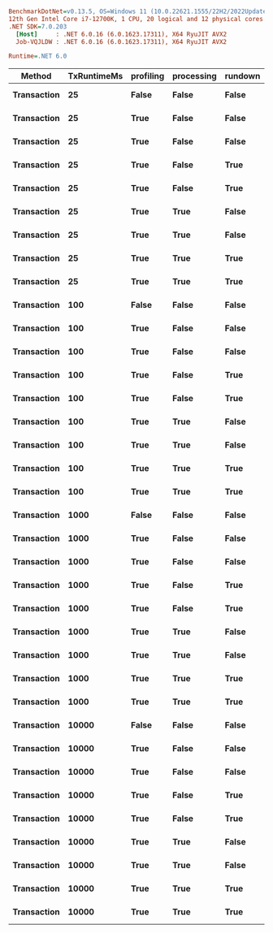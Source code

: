 ``` ini

BenchmarkDotNet=v0.13.5, OS=Windows 11 (10.0.22621.1555/22H2/2022Update/SunValley2)
12th Gen Intel Core i7-12700K, 1 CPU, 20 logical and 12 physical cores
.NET SDK=7.0.203
  [Host]     : .NET 6.0.16 (6.0.1623.17311), X64 RyuJIT AVX2
  Job-VQJLDW : .NET 6.0.16 (6.0.1623.17311), X64 RyuJIT AVX2

Runtime=.NET 6.0  

```
|      Method | TxRuntimeMs | profiling | processing | rundown | bufferMB |         Mean |      Error |     StdDev |       Median |       Gen0 |       Gen1 |      Gen2 |     Allocated |
|------------ |------------ |---------- |----------- |-------- |--------- |-------------:|-----------:|-----------:|-------------:|-----------:|-----------:|----------:|--------------:|
| **Transaction** |          **25** |     **False** |      **False** |   **False** |        **0** |     **31.40 ms** |   **0.204 ms** |   **0.191 ms** |     **31.44 ms** |          **-** |          **-** |         **-** |       **8.06 KB** |
| **Transaction** |          **25** |      **True** |      **False** |   **False** |       **32** |    **101.62 ms** |   **0.240 ms** |   **0.225 ms** |    **101.64 ms** |          **-** |          **-** |         **-** |      **51.33 KB** |
| **Transaction** |          **25** |      **True** |      **False** |   **False** |      **256** |    **101.63 ms** |   **0.168 ms** |   **0.158 ms** |    **101.63 ms** |          **-** |          **-** |         **-** |      **52.21 KB** |
| **Transaction** |          **25** |      **True** |      **False** |    **True** |       **32** |    **115.95 ms** |   **0.653 ms** |   **0.611 ms** |    **115.78 ms** |          **-** |          **-** |         **-** |    **3684.44 KB** |
| **Transaction** |          **25** |      **True** |      **False** |    **True** |      **256** |    **115.74 ms** |   **0.565 ms** |   **0.529 ms** |    **115.72 ms** |          **-** |          **-** |         **-** |    **3691.47 KB** |
| **Transaction** |          **25** |      **True** |       **True** |   **False** |       **32** |    **104.05 ms** |   **0.200 ms** |   **0.187 ms** |    **104.05 ms** |          **-** |          **-** |         **-** |    **1748.43 KB** |
| **Transaction** |          **25** |      **True** |       **True** |   **False** |      **256** |    **104.05 ms** |   **0.187 ms** |   **0.175 ms** |    **104.07 ms** |          **-** |          **-** |         **-** |       **1780 KB** |
| **Transaction** |          **25** |      **True** |       **True** |    **True** |       **32** |    **143.68 ms** |   **1.163 ms** |   **0.971 ms** |    **143.32 ms** |   **750.0000** |   **250.0000** |         **-** |   **30509.42 KB** |
| **Transaction** |          **25** |      **True** |       **True** |    **True** |      **256** |    **143.49 ms** |   **0.725 ms** |   **0.678 ms** |    **143.37 ms** |   **750.0000** |   **250.0000** |         **-** |   **30464.22 KB** |
| **Transaction** |         **100** |     **False** |      **False** |   **False** |        **0** |    **108.32 ms** |   **0.783 ms** |   **0.732 ms** |    **108.36 ms** |          **-** |          **-** |         **-** |      **10.58 KB** |
| **Transaction** |         **100** |      **True** |      **False** |   **False** |       **32** |    **202.90 ms** |   **0.497 ms** |   **0.465 ms** |    **202.96 ms** |          **-** |          **-** |         **-** |     **143.96 KB** |
| **Transaction** |         **100** |      **True** |      **False** |   **False** |      **256** |    **202.33 ms** |   **0.514 ms** |   **0.456 ms** |    **202.22 ms** |          **-** |          **-** |         **-** |      **89.48 KB** |
| **Transaction** |         **100** |      **True** |      **False** |    **True** |       **32** |    **216.60 ms** |   **0.924 ms** |   **0.819 ms** |    **216.34 ms** |          **-** |          **-** |         **-** |    **4390.92 KB** |
| **Transaction** |         **100** |      **True** |      **False** |    **True** |      **256** |    **217.20 ms** |   **0.820 ms** |   **0.767 ms** |    **217.09 ms** |          **-** |          **-** |         **-** |    **4259.93 KB** |
| **Transaction** |         **100** |      **True** |       **True** |   **False** |       **32** |    **205.44 ms** |   **0.418 ms** |   **0.391 ms** |    **205.61 ms** |          **-** |          **-** |         **-** |     **2098.9 KB** |
| **Transaction** |         **100** |      **True** |       **True** |   **False** |      **256** |    **205.65 ms** |   **0.357 ms** |   **0.334 ms** |    **205.75 ms** |          **-** |          **-** |         **-** |    **2059.36 KB** |
| **Transaction** |         **100** |      **True** |       **True** |    **True** |       **32** |    **243.19 ms** |   **1.196 ms** |   **1.119 ms** |    **243.31 ms** |   **666.6667** |   **333.3333** |         **-** |   **24792.61 KB** |
| **Transaction** |         **100** |      **True** |       **True** |    **True** |      **256** |    **244.15 ms** |   **1.495 ms** |   **1.325 ms** |    **244.30 ms** |   **666.6667** |   **333.3333** |         **-** |   **24747.39 KB** |
| **Transaction** |        **1000** |     **False** |      **False** |   **False** |        **0** |  **1,090.62 ms** |   **5.764 ms** |   **5.391 ms** |  **1,091.03 ms** |          **-** |          **-** |         **-** |      **19.42 KB** |
| **Transaction** |        **1000** |      **True** |      **False** |   **False** |       **32** |  **1,012.64 ms** |   **1.838 ms** |   **1.435 ms** |  **1,012.26 ms** |          **-** |          **-** |         **-** |      **841.8 KB** |
| **Transaction** |        **1000** |      **True** |      **False** |   **False** |      **256** |  **1,053.06 ms** |  **20.910 ms** |  **49.288 ms** |  **1,014.21 ms** |          **-** |          **-** |         **-** |     **393.98 KB** |
| **Transaction** |        **1000** |      **True** |      **False** |    **True** |       **32** |  **1,120.12 ms** |   **0.826 ms** |   **0.690 ms** |  **1,120.37 ms** |          **-** |          **-** |         **-** |    **3901.05 KB** |
| **Transaction** |        **1000** |      **True** |      **False** |    **True** |      **256** |  **1,120.45 ms** |   **0.884 ms** |   **0.783 ms** |  **1,120.44 ms** |          **-** |          **-** |         **-** |     **4222.6 KB** |
| **Transaction** |        **1000** |      **True** |       **True** |   **False** |       **32** |  **1,112.79 ms** |   **1.137 ms** |   **1.008 ms** |  **1,112.62 ms** |          **-** |          **-** |         **-** |     **3705.8 KB** |
| **Transaction** |        **1000** |      **True** |       **True** |   **False** |      **256** |  **1,106.98 ms** |  **22.105 ms** |  **23.652 ms** |  **1,112.33 ms** |          **-** |          **-** |         **-** |    **3463.25 KB** |
| **Transaction** |        **1000** |      **True** |       **True** |    **True** |       **32** |  **1,146.63 ms** |   **2.815 ms** |   **2.633 ms** |  **1,145.84 ms** |  **1000.0000** |          **-** |         **-** |   **25336.01 KB** |
| **Transaction** |        **1000** |      **True** |       **True** |    **True** |      **256** |  **1,145.53 ms** |   **1.422 ms** |   **1.330 ms** |  **1,145.10 ms** |          **-** |          **-** |         **-** |   **24599.83 KB** |
| **Transaction** |       **10000** |     **False** |      **False** |   **False** |        **0** | **10,135.22 ms** |  **14.419 ms** |  **13.488 ms** | **10,135.35 ms** |          **-** |          **-** |         **-** |      **10.48 KB** |
| **Transaction** |       **10000** |      **True** |      **False** |   **False** |       **32** | **10,149.98 ms** |   **8.721 ms** |   **8.157 ms** | **10,149.88 ms** |          **-** |          **-** |         **-** |    **5468.89 KB** |
| **Transaction** |       **10000** |      **True** |      **False** |   **False** |      **256** | **10,153.04 ms** |   **5.331 ms** |   **4.726 ms** | **10,154.14 ms** |          **-** |          **-** |         **-** |    **4307.98 KB** |
| **Transaction** |       **10000** |      **True** |      **False** |    **True** |       **32** | **10,150.63 ms** |   **8.476 ms** |   **7.928 ms** | **10,152.03 ms** |          **-** |          **-** |         **-** |   **12897.18 KB** |
| **Transaction** |       **10000** |      **True** |      **False** |    **True** |      **256** | **10,131.81 ms** |  **50.353 ms** |  **47.100 ms** | **10,103.30 ms** |          **-** |          **-** |         **-** |    **8997.07 KB** |
| **Transaction** |       **10000** |      **True** |       **True** |   **False** |       **32** | **10,194.88 ms** |   **3.647 ms** |   **3.233 ms** | **10,195.31 ms** |  **2000.0000** |  **1000.0000** |         **-** |   **33373.16 KB** |
| **Transaction** |       **10000** |      **True** |       **True** |   **False** |      **256** | **10,949.54 ms** | **213.839 ms** | **237.681 ms** | **11,004.74 ms** | **99000.0000** | **21000.0000** | **1000.0000** | **1266060.88 KB** |
| **Transaction** |       **10000** |      **True** |       **True** |    **True** |       **32** | **10,191.59 ms** |   **5.971 ms** |   **5.585 ms** | **10,192.14 ms** |  **2000.0000** |  **1000.0000** |         **-** |   **54210.26 KB** |
| **Transaction** |       **10000** |      **True** |       **True** |    **True** |      **256** | **10,378.10 ms** | **152.741 ms** | **142.874 ms** | **10,306.85 ms** | **26000.0000** |  **9000.0000** | **1000.0000** |  **340864.57 KB** |
